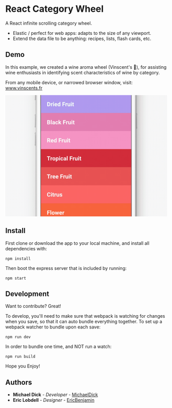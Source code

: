 # React Category Wheel

A React infinite scrolling category wheel.
 - Elastic / perfect for web apps: adapts to the size of any viewport.
 - Extend the data file to be anything: recipes, lists, flash cards, etc.


## Demo

In this example, we created a wine aroma wheel (Vinscent's 🍷), for assisting wine enthusiasts in identifying scent characteristics of wine by category.

From any mobile device, or narrowed browser window, visit: <a href="http://www.vinscents.fr">www.vinscents.fr</a>

![Category Wheel Demo](/design/design.gif)


## Install

First clone or download the app to your local machine, and install all dependencies with:

```
npm install
```

Then boot the express server that is included by running:

```
npm start
```

## Development

Want to contribute? Great!

To develop, you'll need to make sure that webpack is watching for changes when you save, so that it can auto bundle everything together. To set up a webpack watcher to bundle upon each save:

```
npm run dev
```

In order to bundle one time, and NOT run a watch:

```
npm run build
```

Hope you Enjoy!

## Authors

* **Michael Dick** - *Developer* - [MichaelDick](https://github.com/michaeldick)
* **Eric Lobdell** - *Designer* - [EricBenjamin](https://github.com/EricBenjamin)
